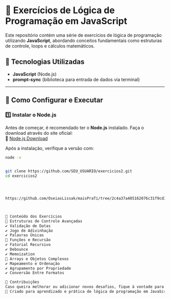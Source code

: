# 🚀 Exercícios de Lógica de Programação em JavaScript

Este repositório contém uma série de exercícios de lógica de programação utilizando **JavaScript**, abordando conceitos fundamentais como estruturas de controle, loops e cálculos matemáticos.

## 📌 Tecnologias Utilizadas
- **JavaScript** (Node.js)
- **prompt-sync** (biblioteca para entrada de dados via terminal)

---

## 🔧 Como Configurar e Executar

### 1️⃣ Instalar o Node.js
Antes de começar, é recomendado ter o **Node.js** instalado. Faça o download através do site oficial:  
🔗 [Node.js Download](https://nodejs.org/)

Após a instalação, verifique a versão com:
```bash
node -v


git clone https://github.com/SEU_USUARIO/exercicios2.git
cd exercicios2




https://github.com/OseiasLissak/maisPraTi/tree/2c4a37a405162076c31f9cd3aea912e89e07ea3d/ListaExercicios2



📌 Conteúdo dos Exercícios
🔹 Estruturas de Controle Avançadas
✔️ Validação de Datas
✔️ Jogo de Adivinhação
✔️ Palavras Únicas
🔹 Funções e Recursão
✔️ Fatorial Recursivo
✔️ Debounce
✔️ Memoization
🔹 Arrays e Objetos Complexos
✔️ Mapeamento e Ordenação
✔️ Agrupamento por Propriedade
✔️ Conversão Entre Formatos

🤝 Contribuições
Caso queira melhorar ou adicionar novos desafios, fique à vontade para abrir um pull request ou iniciar uma discussão! 🚀
📢 Criado para aprendizado e prática de lógica de programação em JavaScript! 
